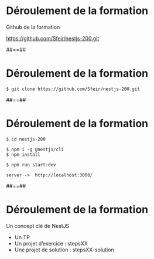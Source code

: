 <!-- .slide: class="center with-code" -->

# Déroulement de la formation

Github de la formation
 
https://github.com/Sfeir/nestjs-200.git


##==##
<!-- .slide: class="with-code" -->

# Déroulement de la formation

```
$ git clone https://github.com/Sfeir/nestjs-200.git
```

##==##
<!-- .slide: class="with-code" -->

# Déroulement de la formation

```
$ cd nestjs-200

$ npm i -g @nestjs/cli
$ npm install

$ npm run start:dev

server ->  http://localhost:3000/
```

##==##
<!-- .slide: class="with-code" -->

# Déroulement de la formation

Un concept clé de NestJS

* Un TP
* Un projet d’exercice : stepsXX
* Une projet de solution : stepsXX-solution
